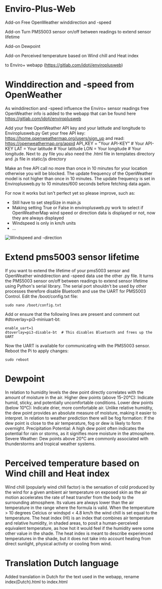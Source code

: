 # Enviro-Plus-Web
Add-on Free OpenWeather winddirection and -speed

Add-on Turn PMS5003 sensor on/off between readings to extend sensor lifetime

Add-on Dewpoint

Add-on Perceived temperature based on Wind chill and Heat index

to Enviro+ webapp (https://gitlab.com/idotj/enviroplusweb)

# Winddirection and -speed from OpenWeather
As winddirection and -speed influence the Enviro+ sensor readings free OpenWeather info is added to the webapp that can be found here https://gitlab.com/idotj/enviroplusweb

Add your free OpenWeather API key and your latitude and longitude to Enviroplusweb.py
Get your free API key: https://home.openweathermap.org/users/sign_up and read: https://openweathermap.org/appid
API_KEY = "Your API-KEY" # Your API-KEY
LAT = Your latitude  # Your latitude
LON = Your longitude  # Your longitude.
Next to .py file you also need the .html file in templates directory and .js file in static/js directory

Make an free API call no more than once in 10 minutes for your location otherwise you will be blocked.
The update frequency of the OpenWeather model is not higher than once in 10 minutes.
The update frequency is set in Enviroplusweb.py to 10 minutes/600 seconds before fetching data again.

For now it works but isn't perfect yet so please improve, such as:
- Still have to set stepSize in main.js
- Making setting True or False in enviroplusweb.py work to select if OpenWeatherMap wind speed or direction data is displayed or not, now they are always displayed
- Windspeed is only in km/h units
- ...

![Windspeed and -direction](https://github.com/user-attachments/assets/03c23231-667f-4b2a-9844-245ac759b7f6)

# Extend pms5003 sensor lifetime
If you want to extend the lifetime of your pms5003 sensor and OpenWeather winddirection and -speed data use the other .py file.
It turns the PMS5003 sensor on/off between readings to extend sensor lifetime using Python's serial library.
The serial port shouldn't be used by other processes therefore disable Bluetooth and use the UART for PMS5003 Control. Edit the /boot/config.txt file:

    sudo nano /boot/config.txt
    
Add or ensure that the following lines are present and comment out #dtoverlay=pi3-miniuart-bt:

    enable_uart=1
    dtoverlay=pi3-disable-bt  # This disables Bluetooth and frees up the UART
    
Now the UART is available for communicating with the PMS5003 sensor. Reboot the Pi to apply changes:

    sudo reboot

# Dewpoint
In relation to humidity levels the dew point directly correlates with the amount of moisture in the air. Higher dew points (above 15–20°C): Indicate humid, sticky, and potentially uncomfortable conditions. Lower dew points (below 10°C): Indicate drier, more comfortable air. Unlike relative humidity, the dew point provides an absolute measure of moisture, making it easier to interpret. In relation to weather prediction there will be fog formation: If the dew point is close to the air temperature, fog or dew is likely to form overnight. Precipitation Potential: A high dew point often indicates the potential for rain or storms, as it signifies more moisture in the atmosphere. Severe Weather: Dew points above 20°C are commonly associated with thunderstorms and tropical weather systems.

# Perceived temperature based on Wind chill and Heat index
Wind chill (popularly wind chill factor) is the sensation of cold produced by the wind for a given ambient air temperature on exposed skin as the air motion accelerates the rate of heat transfer from the body to the surrounding atmosphere. Its values are always lower than the air temperature in the range where the formula is valid. When the temperature > 10 degrees Celcius or windspd < 4.8 km/h the wind chill is set equal to the temperature. The heat index (HI) is an index that combines air temperature and relative humidity, in shaded areas, to posit a human-perceived equivalent temperature, as how hot it would feel if the humidity were some other value in the shade. The heat index is meant to describe experienced temperatures in the shade, but it does not take into account heating from direct sunlight, physical activity or cooling from wind.

# Translation Dutch language
Added translation in Dutch for the text used in the webapp, rename index(Dutch).html to index.html
